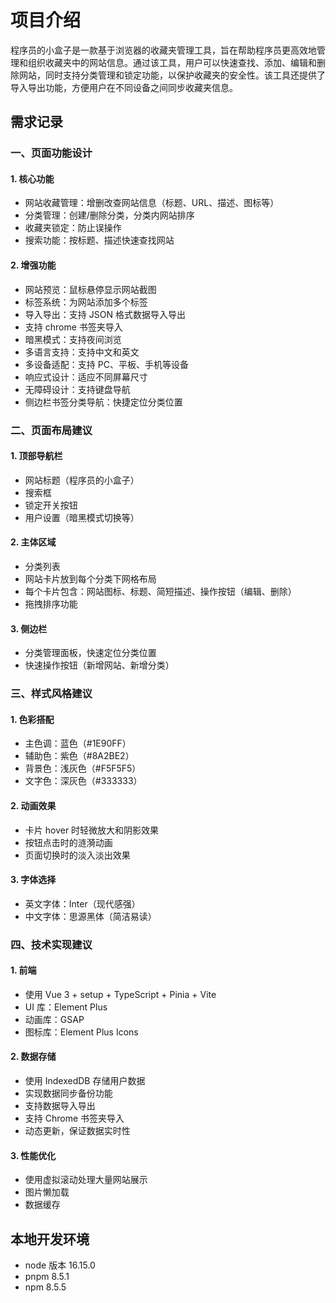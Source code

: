 # 项目介绍

程序员的小盒子是一款基于浏览器的收藏夹管理工具，旨在帮助程序员更高效地管理和组织收藏夹中的网站信息。通过该工具，用户可以快速查找、添加、编辑和删除网站，同时支持分类管理和锁定功能，以保护收藏夹的安全性。该工具还提供了导入导出功能，方便用户在不同设备之间同步收藏夹信息。

## 需求记录

### 一、页面功能设计

#### 1. 核心功能

- 网站收藏管理：增删改查网站信息（标题、URL、描述、图标等）
- 分类管理：创建/删除分类，分类内网站排序
- 收藏夹锁定：防止误操作
- 搜索功能：按标题、描述快速查找网站

#### 2. 增强功能

- 网站预览：鼠标悬停显示网站截图
- 标签系统：为网站添加多个标签
- 导入导出：支持 JSON 格式数据导入导出
- 支持 chrome 书签夹导入
- 暗黑模式：支持夜间浏览
- 多语言支持：支持中文和英文
- 多设备适配：支持 PC、平板、手机等设备
- 响应式设计：适应不同屏幕尺寸
- 无障碍设计：支持键盘导航
- 侧边栏书签分类导航：快捷定位分类位置

### 二、页面布局建议

#### 1. 顶部导航栏

- 网站标题（程序员的小盒子）
- 搜索框
- 锁定开关按钮
- 用户设置（暗黑模式切换等）

#### 2. 主体区域

- 分类列表
- 网站卡片放到每个分类下网格布局
- 每个卡片包含：网站图标、标题、简短描述、操作按钮（编辑、删除）
- 拖拽排序功能

#### 3. 侧边栏

- 分类管理面板，快速定位分类位置
- 快速操作按钮（新增网站、新增分类）

### 三、样式风格建议

#### 1. 色彩搭配

- 主色调：蓝色（#1E90FF）
- 辅助色：紫色（#8A2BE2）
- 背景色：浅灰色（#F5F5F5）
- 文字色：深灰色（#333333）

#### 2. 动画效果

- 卡片 hover 时轻微放大和阴影效果
- 按钮点击时的涟漪动画
- 页面切换时的淡入淡出效果

#### 3. 字体选择

- 英文字体：Inter（现代感强）
- 中文字体：思源黑体（简洁易读）

### 四、技术实现建议

#### 1. 前端

- 使用 Vue 3 + setup + TypeScript + Pinia + Vite
- UI 库：Element Plus
- 动画库：GSAP
- 图标库：Element Plus Icons

#### 2. 数据存储

- 使用 IndexedDB 存储用户数据
- 实现数据同步备份功能
- 支持数据导入导出
- 支持 Chrome 书签夹导入
- 动态更新，保证数据实时性

#### 3. 性能优化

- 使用虚拟滚动处理大量网站展示
- 图片懒加载
- 数据缓存

## 本地开发环境

- node 版本 16.15.0
- pnpm 8.5.1
- npm 8.5.5

